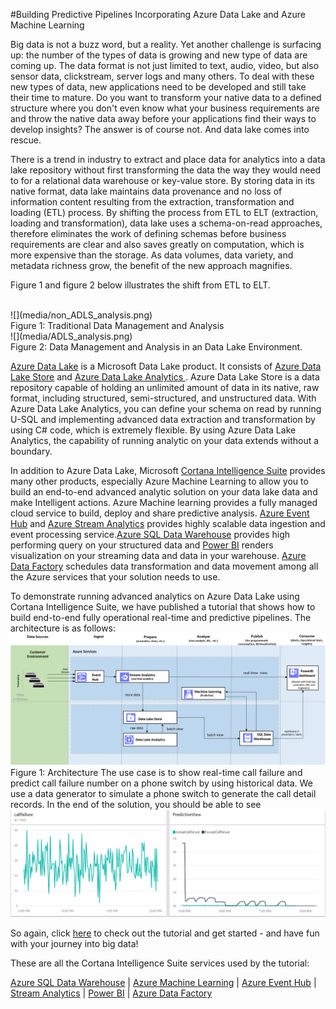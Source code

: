 #Building Predictive Pipelines Incorporating Azure Data Lake and Azure Machine Learning

Big data is not a buzz word, but a reality. Yet another challenge is surfacing up: the number of the types of data is growing and new type of data are coming up. The data format is not just limited to text, audio, video, but also sensor data, clickstream, server logs  and many others. To deal with these new types of data, new applications need to be developed and still take their time to mature. Do you want to transform your native data to a defined structure where you don't even know what your business requirements are and throw the native data away before your applications find their ways to develop insights? The answer is of course not. And data lake comes into rescue.  

There is a trend  in industry  to extract and place data for analytics into a data lake repository without first transforming the data the way they would need to for a relational data warehouse or key-value store.
By storing data in its native format, data lake maintains data provenance and no loss of information content  resulting from the extraction, transformation and loading (ETL) process.  By shifting the process from ETL to ELT (extraction, loading and transformation), data lake uses a schema-on-read approaches, therefore eliminates the work of defining schemas before business requirements are clear and also saves greatly on computation, which is more expensive than the storage. As data volumes, data variety, and metadata richness grow, the benefit of the new approach magnifies.

Figure 1 and figure 2 below illustrates the shift from ETL to ELT.

<br/>
![](media/non_ADLS_analysis.png)
<br/>
Figure 1: Traditional Data Management and Analysis
<br/>
![](media/ADLS_analysis.png)
<br/>
Figure 2: Data Management and Analysis in an  Data Lake Environment.


<a href="https://azure.microsoft.com/en-us/solutions/data-lake/"/>Azure Data Lake</a>  is a Microsoft Data Lake product. It consists of <a href="https://azure.microsoft.com/en-us/documentation/services/data-lake-store/"/> Azure Data Lake Store</a> and <a href="https://azure.microsoft.com/en-us/documentation/services/data-lake-analytics/"> Azure Data Lake Analytics </a>. Azure Data Lake Store  is a data repository capable of holding an unlimited amount of data in its native, raw format, including structured, semi-structured, and unstructured data. With Azure Data Lake Analytics, you can define your schema on read by running U-SQL and implementing advanced data extraction and transformation by using C# code, which is extremely flexible. By using Azure Data Lake Analytics, the capability of running analytic on your data extends without a boundary.

In addition to Azure Data Lake, Microsoft <a href="https://www.microsoft.com/en-us/server-cloud/cortana-intelligence-suite/what-is-cortana-intelligence.aspx">Cortana Intelligence Suite</a> provides many other products, especially Azure Machine Learning to allow you to build an end-to-end advanced analytic solution on your data lake data and make Intelligent actions. Azure Machine learning provides a fully managed cloud service to build, deploy and share predictive analysis. <a href="https://azure.microsoft.com/en-us/services/event-hubs/"/>Azure Event Hub</a> and <a href="https://azure.microsoft.com/en-us/services/stream-analytics/"/> Azure Stream Analytics</a> provides highly scalable data ingestion and event processing service.<a href="https://azure.microsoft.com/en-us/documentation/articles/sql-data-warehouse-overview-what-is"/>Azure SQL Data Warehouse</a> provides high performing query on your structured data and <a href="https://powerbi.microsoft.com/en-us/"/>Power BI</a> renders visualization on your streaming data and data in your warehouse. <a href="https://azure.microsoft.com/en-us/services/data-factory/"/>Azure Data Factory</a> schedules data transformation and data movement among all the Azure services that your solution needs to use.


To demonstrate running advanced analytics on Azure Data Lake using Cortana Intelligence Suite, we have published a tutorial that shows how to build end-to-end fully operational real-time and predictive pipelines. The architecture is as follows:
![](media/architecture.png)
Figure 1: Architecture
The use case is to show real-time call failure and  predict call failure number on a phone switch by using historical data. We use a data generator to simulate a phone switch to generate the call detail records. In the end of the solution, you should be able to see
![dashboard-usecase-image](./media/result_dashboard.png)

So again, click <a href="https://github.com/Azure/CAS-Gallery-Content/tree/master/Tutorials/Data_Lake"/>here</a> to check out the tutorial and get started - and have fun with your journey into big data!

These are all the Cortana Intelligence Suite services used by the tutorial:

<a href="https://azure.microsoft.com/en-us/documentation/articles/sql-data-warehouse-overview-what-is"/>Azure SQL Data Warehouse</a> | <a href="https://azure.microsoft.com/en-us/services/machine-learning/">Azure Machine Learning</a> | <a href="https://azure.microsoft.com/en-us/services/event-hubs/"/>Azure Event Hub</a> | <a href="https://azure.microsoft.com/en-us/services/stream-analytics/"/>Stream Analytics</a> | <a href="https://powerbi.microsoft.com/en-us/"/>Power BI</a> | <a href="https://azure.microsoft.com/en-us/services/data-factory/"/>Azure Data Factory</a>
